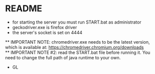 <h1> README </h1>

- for starting the server you must run START.bat as administrator 
- geckodriver.exe is firefox driver
- the server's socket is set on 4444

** IMPORTANT NOTE: chromedriver.exe needs to be the latest version, which is available at: https://chromedriver.chromium.org/downloads <br>
** IMPORTANT NOTE #2: read the START.bat file before running it. You need to change the full path of java runtime to your own.

- GL
